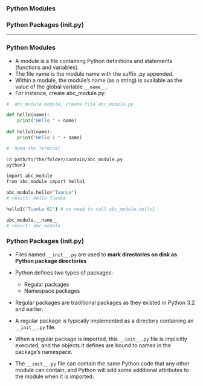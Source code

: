 ### Python Modules
### Python Packages (__init__.py)

---------------------------------------------------------------------------------------------

### Python Modules

* A module is a file containing Python definitions and statements (functions and variables).
* The file name is the module name with the suffix .py appended.
* Within a module, the module’s name (as a string) is available as the value of the global variable `__name__`.
* For instance, create abc_module.py:

```python
#  abc_module module, create file abc_module.py

def hello(name):
    print("Hello " + name)
    
def hello1(name):
    print("Hello 1 " + name)
```

```sh
#  Open the Terminal

cd path/to/the/folder/contain/abc_module.py
python3

import abc_module
from abc_module import hello1

abc_module.hello("TuanLe")
# result: Hello TuanLe

hello1("TuanLe 01") # no need to call abc_module.hello1

abc_module.__name__
# result: abc_module

```


### Python Packages (__init__.py)
* Files named `__init__.py` are used to **mark directories on disk as Python package directories**

* Python defines two types of packages: 
  * Regular packages
  * Namespace packages
  
* Regular packages are traditional packages as they existed in Python 3.2 and earlier.
* A regular package is typically implemented as a directory containing an `__init__.py` file.
* When a regular package is imported, this `__init__.py` file is implicitly executed, and the objects it defines are bound to names in the package’s namespace.
* The `__init__.py` file can contain the same Python code that any other module can contain, and Python will add some additional attributes to the module when it is imported.
